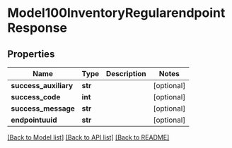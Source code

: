 # Model100InventoryRegularendpointResponse

## Properties
Name | Type | Description | Notes
------------ | ------------- | ------------- | -------------
**success_auxiliary** | **str** |  | [optional] 
**success_code** | **int** |  | [optional] 
**success_message** | **str** |  | [optional] 
**endpointuuid** | **str** |  | [optional] 

[[Back to Model list]](../README.md#documentation-for-models) [[Back to API list]](../README.md#documentation-for-api-endpoints) [[Back to README]](../README.md)


